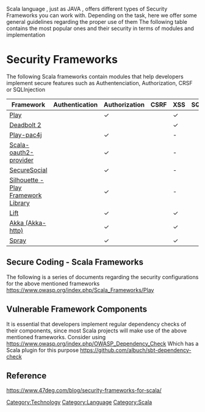 Scala language , just as JAVA , offers different types of Security
Frameworks you can work with. Depending on the task, here we offer some
general guidelines regarding the proper use of them The following table
contains the most popular ones and their security in terms of modules
and implementation

# Security Frameworks

The following Scala frameworks contain modules that help developers
implement secure features such as Authentenciation, Authorization, CRSF
or SQLInjection

| Framework                                                                                           | Authentication | Authorization | CSRF | XSS | SQLInjection |
| --------------------------------------------------------------------------------------------------- | -------------- | ------------- | ---- | --- | ------------ |
| [Play](https://www.playframework.com/documentation/2.0.4/ScalaSecurity)                             |                | ✓             |      | ✓   |              |
| [Deadbolt 2](http://deadbolt.ws/#service)                                                           |                |               |      | ✓   |              |
| [Play-pac4j](https://github.com/pac4j/play-pac4j)                                                   |                | ✓             |      | \-  |              |
| [Scala-oauth2-provider](https://auth0.com/authenticate/scala/oauth2/)                               |                | ✓             |      | \-  |              |
| [SecureSocial](http://www.securesocial.ws/)                                                         |                | ✓             |      | \-  |              |
| [Silhouette - Play Framework Library](https://www.silhouette.rocks/)                                |                | ✓             |      | \-  |              |
| [Lift](https://liftweb.net/)                                                                        |                | ✓             |      | ✓   |              |
| [Akka (Akka-http)](https://index.scala-lang.org/akka/akka-http/akka-http-core/10.0.10?target=_2.12) |                | ✓             |      | ✓   |              |
| [Spray](http://spray.io/)                                                                           |                | ✓             |      | ✓   |              |

## Secure Coding - Scala Frameworks

The following is a series of documents regarding the security
configurations for the above mentioned frameworks
<https://www.owasp.org/index.php/Scala_Frameworks/Play>

## Vulnerable Framework Components

It is essential that developers implement regular dependency checks of
their components, since most Scala projects will make use of the above
mentioned frameworks. Consider using
<https://www.owasp.org/index.php/OWASP_Dependency_Check> Which has a
Scala plugin for this purpose
<https://github.com/albuch/sbt-dependency-check>

## Reference

<https://www.47deg.com/blog/security-frameworks-for-scala/>

[Category:Technology](Category:Technology "wikilink")
[Category:Language](Category:Language "wikilink")
[Category:Scala](Category:Scala "wikilink")